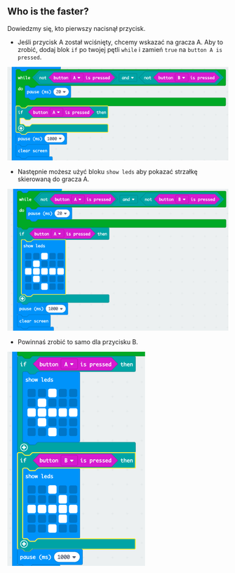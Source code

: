 ## Who is the faster?

Dowiedzmy się, kto pierwszy nacisnął przycisk.

+ Jeśli przycisk A został wciśnięty, chcemy wskazać na gracza A. Aby to zrobić, dodaj blok `if` po twojej pętli `while` i zamień `true` na `button A is pressed`.

![zrzut ekranu](images/reaction-if-a.png)

+ Następnie możesz użyć bloku `show leds` aby pokazać strzałkę skierowaną do gracza A.

![zrzut ekranu](images/reaction-if-a-show.png)

+ Powinnaś zrobić to samo dla przycisku B.

![zrzut ekranu](images/reaction-if-b-show.png)